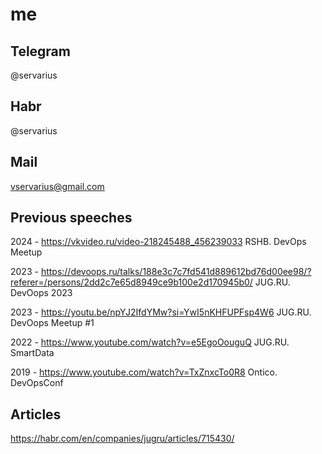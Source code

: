 # me

## Telegram
@servarius

## Habr
@servarius

## Mail
vservarius@gmail.com

## Previous speeches 

2024 - https://vkvideo.ru/video-218245488_456239033 RSHB. DevOps Meetup

2023 - https://devoops.ru/talks/188e3c7c7fd541d889612bd76d00ee98/?referer=/persons/2dd2c7e65d8949ce9b100e2d170945b0/ JUG.RU. DevOops 2023

2023 - https://youtu.be/npYJ2IfdYMw?si=YwI5nKHFUPFsp4W6 JUG.RU. DevOops Meetup #1

2022 - https://www.youtube.com/watch?v=e5EgoOouguQ JUG.RU. SmartData

2019 - https://www.youtube.com/watch?v=TxZnxcTo0R8 Ontico. DevOpsConf


## Articles

https://habr.com/en/companies/jugru/articles/715430/

